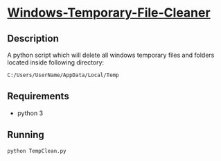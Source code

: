 # [Windows-Temporary-File-Cleaner](https://github.com/NavjotSingh007/windows-temporary-file-cleaner) 

## Description
A python script which will delete all windows temporary files and folders located inside following directory:
```
C:/Users/UserName/AppData/Local/Temp
```

## Requirements
+ python 3

## Running
```
python TempClean.py
```
